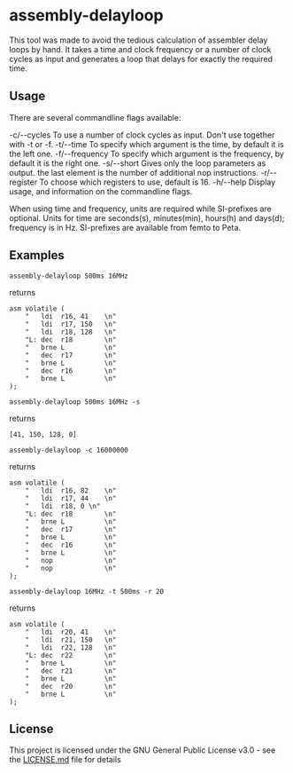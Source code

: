 # assembly-delayloop

This tool was made to avoid the tedious calculation of assembler delay loops by hand.
It takes a time and clock frequency or a number of clock cycles as input and generates a loop that delays for exactly the
required time.

## Usage

There are several commandline flags available:

-c/--cycles     To use a number of clock cycles as input. Don't use together with -t or -f.
-t/--time       To specify which argument is the time, by default it is the left one.
-f/--frequency  To specify which argument is the frequency, by default it is the right one.
-s/--short      Gives only the loop parameters as output. the last element is the number of additional nop instructions.
-r/--register   To choose which registers to use, default is 16.
-h/--help       Display usage, and information on the commandline flags.

When using time and frequency, units are required while SI-prefixes are optional. Units for time are seconds(s), minutes(min),
hours(h) and days(d); frequency is in Hz. SI-prefixes are available from femto to Peta.

## Examples

```
assembly-delayloop 500ms 16MHz
```
returns
```
asm volatile (
    "   ldi  r16, 41    \n"
    "   ldi  r17, 150   \n"
    "   ldi  r18, 128   \n"
    "L: dec  r18        \n"
    "   brne L          \n"
    "   dec  r17        \n"
    "   brne L          \n"
    "   dec  r16        \n"
    "   brne L          \n"
);
```

```
assembly-delayloop 500ms 16MHz -s
```
returns
```
[41, 150, 128, 0]
```

```
assembly-delayloop -c 16000000
```
returns
```
asm volatile (
    "   ldi  r16, 82    \n"
    "   ldi  r17, 44    \n"
    "   ldi  r18, 0 \n"
    "L: dec  r18        \n"
    "   brne L          \n"
    "   dec  r17        \n"
    "   brne L          \n"
    "   dec  r16        \n"
    "   brne L          \n"
    "   nop             \n"
    "   nop             \n"
);
```

```
assembly-delayloop 16MHz -t 500ms -r 20
```
returns
```
asm volatile (
    "   ldi  r20, 41    \n"
    "   ldi  r21, 150   \n"
    "   ldi  r22, 128   \n"
    "L: dec  r22        \n"
    "   brne L          \n"
    "   dec  r21        \n"
    "   brne L          \n"
    "   dec  r20        \n"
    "   brne L          \n"
);
```

## License

This project is licensed under the GNU General Public License v3.0 - see the [LICENSE.md](LICENSE.md) file for details